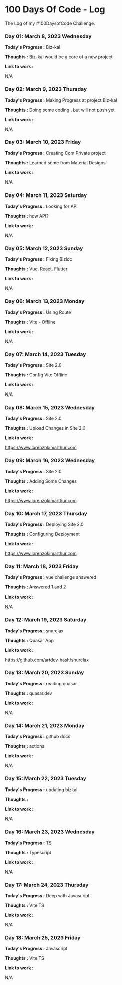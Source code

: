 # 100 Days Of Code - Log

The Log of my #100DaysofCode Challenge.

### Day 01: March 8, 2023 Wednesday

**Today's Progress :** Biz-kal

**Thoughts :** 
Biz-kal would be a core of a new project

**Link to work :**

N/A

### Day 02: March 9, 2023 Thursday

**Today's Progress :** Making Progress at project Biz-kal

**Thoughts :**
Doing some coding.. but will not push yet

**Link to work :**

N/A

### Day 03: March 10, 2023 Friday

**Today's Progress :** Creating Com Private project

**Thoughts :**
Learned some from Material Designs

**Link to work :**

N/A

### Day 04: March 11, 2023 Saturday

**Today's Progress :** Looking for API

**Thoughts :**
how API?

**Link to work :**

N/A

### Day 05: March 12,2023 Sunday

**Today's Progress :** Fixing Bizloc

**Thoughts :**
Vue, React, Flutter 

**Link to work :**

N/A

### Day 06: March 13,2023 Monday

**Today's Progress :** Using Route

**Thoughts :**
Vite - Offline

**Link to work :**

N/A

### Day 07: March 14, 2023 Tuesday

**Today's Progress :** Site 2.0

**Thoughts :**
Config Vite Offline

**Link to work :**

N/A

### Day 08: March 15, 2023 Wednesday

**Today's Progress :** Site 2.0

**Thoughts :**
Upload Changes in Site 2.0

**Link to work :**

https://www.lorenzokimarthur.com

### Day 09: March 16, 2023 Wednesday

**Today's Progress :** Site 2.0

**Thoughts :**
Adding Some Changes

**Link to work :**

https://www.lorenzokimarthur.com

### Day 10: March 17, 2023 Thursday

**Today's Progress :** Deploying Site 2.0

**Thoughts :**
Configuring Deployment

**Link to work :**

https://www.lorenzokimarthur.com

### Day 11: March 18, 2023 Friday

**Today's Progress :** vue challenge answered

**Thoughts :** 
Answered 1 and 2

**Link to work :**

N/A

### Day 12: March 19, 2023 Saturday

**Today's Progress :** snurelax

**Thoughts :** Quasar App

**Link to work :**

https://github.com/artdev-hash/snurelax

### Day 13: March 20, 2023 Sunday

**Today's Progress :** reading quasar

**Thoughts :** quasar.dev

**Link to work :**

N/A

### Day 14: March 21, 2023 Monday

**Today's Progress :** github docs

**Thoughts :** actions

**Link to work :**

N/A

### Day 15: March 22, 2023 Tuesday

**Today's Progress :** updating bizkal

**Thoughts :** 

**Link to work :**

N/A

### Day 16: March 23, 2023 Wednesday

**Today's Progress :** TS

**Thoughts :** Typescript

**Link to work :**

N/A

### Day 17: March 24, 2023 Thursday

**Today's Progress :** Deep with Javascript

**Thoughts :** Vite TS

**Link to work :**

N/A

### Day 18: March 25, 2023 Friday

**Today's Progress :** Javascript

**Thoughts :** Vite TS

**Link to work :**

N/A
